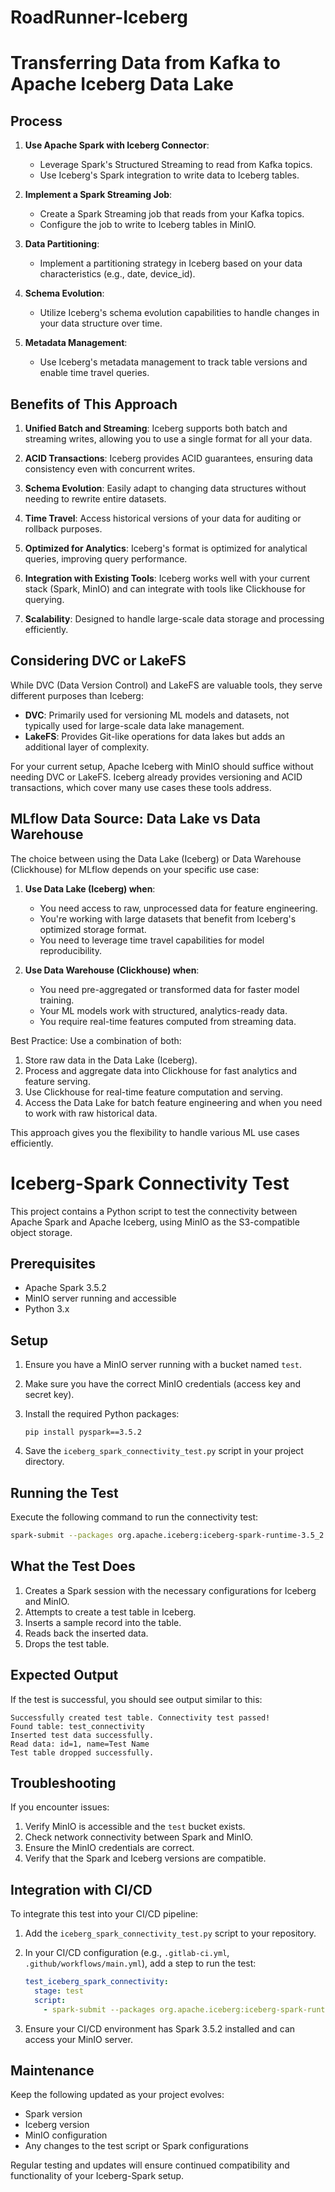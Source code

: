 # RoadRunner-Iceberg

# Transferring Data from Kafka to Apache Iceberg Data Lake

## Process

1. **Use Apache Spark with Iceberg Connector**:
   - Leverage Spark's Structured Streaming to read from Kafka topics.
   - Use Iceberg's Spark integration to write data to Iceberg tables.

2. **Implement a Spark Streaming Job**:
   - Create a Spark Streaming job that reads from your Kafka topics.
   - Configure the job to write to Iceberg tables in MinIO.

3. **Data Partitioning**:
   - Implement a partitioning strategy in Iceberg based on your data characteristics (e.g., date, device_id).

4. **Schema Evolution**:
   - Utilize Iceberg's schema evolution capabilities to handle changes in your data structure over time.

5. **Metadata Management**:
   - Use Iceberg's metadata management to track table versions and enable time travel queries.

## Benefits of This Approach

1. **Unified Batch and Streaming**: Iceberg supports both batch and streaming writes, allowing you to use a single format for all your data.

2. **ACID Transactions**: Iceberg provides ACID guarantees, ensuring data consistency even with concurrent writes.

3. **Schema Evolution**: Easily adapt to changing data structures without needing to rewrite entire datasets.

4. **Time Travel**: Access historical versions of your data for auditing or rollback purposes.

5. **Optimized for Analytics**: Iceberg's format is optimized for analytical queries, improving query performance.

6. **Integration with Existing Tools**: Iceberg works well with your current stack (Spark, MinIO) and can integrate with tools like Clickhouse for querying.

7. **Scalability**: Designed to handle large-scale data storage and processing efficiently.

## Considering DVC or LakeFS

While DVC (Data Version Control) and LakeFS are valuable tools, they serve different purposes than Iceberg:

- **DVC**: Primarily used for versioning ML models and datasets, not typically used for large-scale data lake management.
- **LakeFS**: Provides Git-like operations for data lakes but adds an additional layer of complexity.

For your current setup, Apache Iceberg with MinIO should suffice without needing DVC or LakeFS. Iceberg already provides versioning and ACID transactions, which cover many use cases these tools address.

## MLflow Data Source: Data Lake vs Data Warehouse

The choice between using the Data Lake (Iceberg) or Data Warehouse (Clickhouse) for MLflow depends on your specific use case:

1. **Use Data Lake (Iceberg) when**:
   - You need access to raw, unprocessed data for feature engineering.
   - You're working with large datasets that benefit from Iceberg's optimized storage format.
   - You need to leverage time travel capabilities for model reproducibility.

2. **Use Data Warehouse (Clickhouse) when**:
   - You need pre-aggregated or transformed data for faster model training.
   - Your ML models work with structured, analytics-ready data.
   - You require real-time features computed from streaming data.

Best Practice: Use a combination of both:
1. Store raw data in the Data Lake (Iceberg).
2. Process and aggregate data into Clickhouse for fast analytics and feature serving.
3. Use Clickhouse for real-time feature computation and serving.
4. Access the Data Lake for batch feature engineering and when you need to work with raw historical data.

This approach gives you the flexibility to handle various ML use cases efficiently.


# Iceberg-Spark Connectivity Test

This project contains a Python script to test the connectivity between Apache Spark and Apache Iceberg, using MinIO as the S3-compatible object storage.

## Prerequisites

- Apache Spark 3.5.2
- MinIO server running and accessible
- Python 3.x

## Setup

1. Ensure you have a MinIO server running with a bucket named `test`.

2. Make sure you have the correct MinIO credentials (access key and secret key).

3. Install the required Python packages:
   ```
   pip install pyspark==3.5.2
   ```

4. Save the `iceberg_spark_connectivity_test.py` script in your project directory.

## Running the Test

Execute the following command to run the connectivity test:

```bash
spark-submit --packages org.apache.iceberg:iceberg-spark-runtime-3.5_2.12:1.4.2,org.apache.hadoop:hadoop-aws:3.3.4,com.amazonaws:aws-java-sdk-bundle:1.12.262 --conf spark.sql.extensions=org.apache.iceberg.spark.extensions.IcebergSparkSessionExtensions --conf spark.sql.catalog.iceberg=org.apache.iceberg.spark.SparkCatalog --conf spark.sql.catalog.iceberg.type=hadoop --conf spark.sql.catalog.iceberg.warehouse=s3a://test/warehouse iceberg_spark_connectivity_test.py
```

## What the Test Does

1. Creates a Spark session with the necessary configurations for Iceberg and MinIO.
2. Attempts to create a test table in Iceberg.
3. Inserts a sample record into the table.
4. Reads back the inserted data.
5. Drops the test table.

## Expected Output

If the test is successful, you should see output similar to this:

```
Successfully created test table. Connectivity test passed!
Found table: test_connectivity
Inserted test data successfully.
Read data: id=1, name=Test Name
Test table dropped successfully.
```

## Troubleshooting

If you encounter issues:

1. Verify MinIO is accessible and the `test` bucket exists.
2. Check network connectivity between Spark and MinIO.
3. Ensure the MinIO credentials are correct.
4. Verify that the Spark and Iceberg versions are compatible.

## Integration with CI/CD

To integrate this test into your CI/CD pipeline:

1. Add the `iceberg_spark_connectivity_test.py` script to your repository.
2. In your CI/CD configuration (e.g., `.gitlab-ci.yml`, `.github/workflows/main.yml`), add a step to run the test:

   ```yaml
   test_iceberg_spark_connectivity:
     stage: test
     script:
       - spark-submit --packages org.apache.iceberg:iceberg-spark-runtime-3.5_2.12:1.4.2,org.apache.hadoop:hadoop-aws:3.3.4,com.amazonaws:aws-java-sdk-bundle:1.12.262 --conf spark.sql.extensions=org.apache.iceberg.spark.extensions.IcebergSparkSessionExtensions --conf spark.sql.catalog.iceberg=org.apache.iceberg.spark.SparkCatalog --conf spark.sql.catalog.iceberg.type=hadoop --conf spark.sql.catalog.iceberg.warehouse=s3a://test/warehouse iceberg_spark_connectivity_test.py
   ```

3. Ensure your CI/CD environment has Spark 3.5.2 installed and can access your MinIO server.

## Maintenance

Keep the following updated as your project evolves:

- Spark version
- Iceberg version
- MinIO configuration
- Any changes to the test script or Spark configurations

Regular testing and updates will ensure continued compatibility and functionality of your Iceberg-Spark setup.